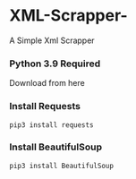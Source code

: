 # XML-Scrapper-
A Simple Xml Scrapper 

### Python 3.9 Required 
Download from here 

### Install Requests
`pip3 install requests`

### Install BeautifulSoup
`pip3 install BeautifulSoup`
